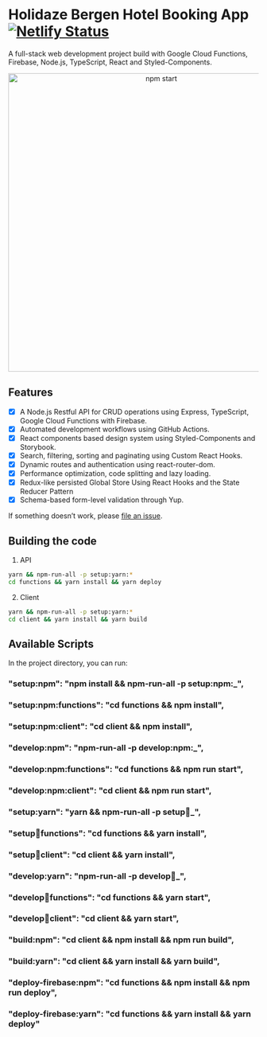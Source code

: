 # Holidaze Bergen Hotel Booking App [![Netlify Status](https://api.netlify.com/api/v1/badges/2a170d03-299d-4f05-bbad-a743ce573826/deploy-status)](https://app.netlify.com/sites/holidaze-bergen/deploys)

A full-stack web development project build with Google Cloud Functions, Firebase, Node.js, TypeScript, React and Styled-Components.

<p align='center'>
<img src='https://res.cloudinary.com/dykdxdtuu/image/upload/q_auto:eco/v1591882382/holidaza/holidaze-bergen.netlify.app__Laptop_with_MDPI_screen_1_mlajdb.png' width='600' alt='npm start'>
</p>

## Features

- [x] A Node.js Restful API for CRUD operations using Express, TypeScript, Google Cloud Functions with Firebase.
- [x] Automated development workflows using GitHub Actions.
- [x] React components based design system using Styled-Components and Storybook.
- [x] Search, filtering, sorting and paginating using Custom React Hooks.
- [x] Dynamic routes and authentication using react-router-dom.
- [x] Performance optimization, code splitting and lazy loading.
- [x] Redux-like persisted Global Store Using React Hooks and the State Reducer Pattern
- [x] Schema-based form-level validation through Yup.

If something doesn’t work, please [file an issue](https://github.com/NancyBolstad/bergen-hotel-booking/issues/new).

## Building the code

1. API

```sh
yarn && npm-run-all -p setup:yarn:*
cd functions && yarn install && yarn deploy
```

2. Client

```sh
yarn && npm-run-all -p setup:yarn:*
cd client && yarn install && yarn build
```

## Available Scripts

In the project directory, you can run:

### "setup:npm": "npm install && npm-run-all -p setup:npm:\_",

### "setup:npm:functions": "cd functions && npm install",

### "setup:npm:client": "cd client && npm install",

### "develop:npm": "npm-run-all -p develop:npm:\_",

### "develop:npm:functions": "cd functions && npm run start",

### "develop:npm:client": "cd client && npm run start",

### "setup:yarn": "yarn && npm-run-all -p setup:yarn:\_",

### "setup:yarn:functions": "cd functions && yarn install",

### "setup:yarn:client": "cd client && yarn install",

### "develop:yarn": "npm-run-all -p develop:yarn:\_",

### "develop:yarn:functions": "cd functions && yarn start",

### "develop:yarn:client": "cd client && yarn start",

### "build:npm": "cd client && npm install && npm run build",

### "build:yarn": "cd client && yarn install && yarn build",

### "deploy-firebase:npm": "cd functions && npm install && npm run deploy",

### "deploy-firebase:yarn": "cd functions && yarn install && yarn deploy"
